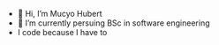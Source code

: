 - 👋 Hi, I’m Mucyo Hubert
- 👀 I’m currently persuing BSc in software engineering
- I code because I have to
